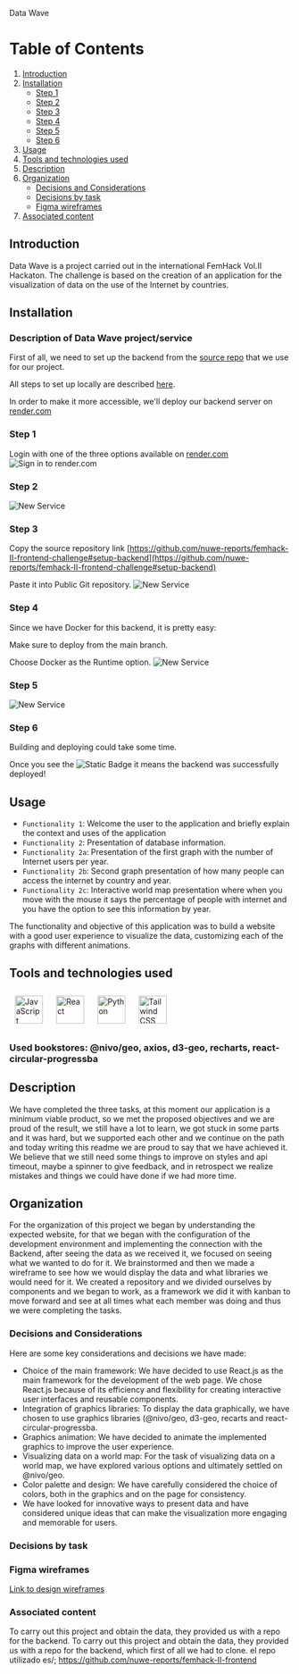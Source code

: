 Data Wave

# Table of Contents
1. [Introduction](#introduction)
2. [Installation](#installation)
	* [Step 1](#step-1)
	* [Step 2](#step-2)
	* [Step 3](#step-3)
	* [Step 4](#step-4)
	* [Step 5](#step-5)
	* [Step 6](#step-6)
3. [Usage](#usage)
4. [Tools and technologies used](#tools-and-technologies-used)
5. [Description](#description)
6. [Organization](#organization)
	* [Decisions and Considerations](#decisions-and-considerations)
	* [Decisions by task](#decisions-by-task)
	* [Figma wireframes](#figma-wireframes)
7. [Associated content](#associated-content)


## Introduction

Data Wave is a project carried out in the international FemHack Vol.II Hackaton.
The challenge is based on the creation of an application for the visualization of data on the use of the Internet by countries.


## Installation
### Description of Data Wave project/service

First of all, we need to set up the backend from the [source repo](https://github.com/nuwe-reports/femhack-II-frontend-challenge) that we use for our project.

All steps to set up locally are described [here](https://github.com/nuwe-reports/femhack-II-frontend-challenge#setup-backend).

In order to make it more accessible, we'll deploy our backend server on [render.com](https://render.com/)

### Step 1
Login with one of the three options available on [render.com](https://render.com/)
![Sign in to render.com](https://i.ibb.co/crJXznp/step1.png)
### Step 2
![New Service](https://i.ibb.co/kq4JLsZ/step2.png)
### Step 3
Copy the source repository link [https://github.com/nuwe-reports/femhack-II-frontend-challenge#setup-backend](https://github.com/nuwe-reports/femhack-II-frontend-challenge#setup-backend)

Paste it into Public Git repository.
![New Service](https://i.ibb.co/zxWqKdC/step3.png)
### Step 4
Since we have Docker for this backend, it is pretty easy:

Make sure to deploy from the main branch.

Choose Docker as the Runtime option.
![New Service](https://i.ibb.co/gSd1FHQ/step4.png)
### Step 5
![New Service](https://i.ibb.co/nnRNZvT/step5.png)
### Step 6
Building and deploying could take some time.

Once you see the  ![Static Badge](https://img.shields.io/badge/Live-green) it means the backend was successfully deployed!

## Usage
 - `Functionality 1`: Welcome the user to the application and briefly explain the context and uses of the application
 - `Functionality 2`: Presentation of database information.
 - `Functionality 2a`: Presentation of the first graph with the number of Internet users per year.
 - `Functionality 2b`: Second graph presentation of how many people can access the internet by country and year.
 - `Functionality 2c`: Interactive world map presentation where when you move with the mouse it says the percentage of people with internet and you have the option to see this information by year.

The functionality and objective of this application was to build a website with a good user experience to visualize the data, customizing each of the graphs with different animations.

## Tools and technologies used
<img style="margin: 10px" src="https://profilinator.rishav.dev/skills-assets/javascript-original.svg" alt="JavaScript" height="50"/>
<img style="margin: 10px" src="https://profilinator.rishav.dev/skills-assets/react-original-wordmark.svg" alt="React" height="50" />
<a href="https://www.python.org/" target="_blank"><img style="margin: 10px" src="https://profilinator.rishav.dev/skills-assets/python-original.svg" alt="Python" height="50" /></a> 
<a href="https://www.tailwindcss.com/" target="_blank"><img style="margin: 10px" src="https://profilinator.rishav.dev/skills-assets/tailwindcss.svg" alt="Tailwind CSS" height="50" /></a>  

### Used bookstores: @nivo/geo, axios, d3-geo, recharts, react-circular-progressba

## Description
We have completed the three tasks, at this moment our application is a minimum viable product, so we met the proposed objectives and we are proud of the result, we still have a lot to learn, we got stuck in some parts and it was hard, but we supported each other and we continue on the path and today writing this readme we are proud to say that we have achieved it.
We believe that we still need some things to improve on styles and api timeout, maybe a spinner to give feedback, and in retrospect we realize mistakes and things we could have done if we had more time.

## Organization
For the organization of this project we began by understanding the expected website, for that we began with the configuration of the development environment and implementing the connection with the Backend, after seeing the data as we received it, we focused on seeing what we wanted to do for it. We brainstormed and then we made a wireframe to see how we would display the data and what libraries we would need for it.
We created a repository and we divided ourselves by components and we began to work, as a framework we did it with kanban to move forward and see at all times what each member was doing and thus we were completing the tasks.

### Decisions and Considerations
Here are some key considerations and decisions we have made:
- Choice of the main framework: We have decided to use React.js as the main framework for the development of the web page. We chose React.js because of its efficiency and flexibility for creating interactive user interfaces and reusable components.
- Integration of graphics libraries: To display the data graphically, we have chosen to use graphics libraries (@nivo/geo, d3-geo, recarts and react-circular-progressba.
- Graphics animation: We have decided to animate the implemented graphics to improve the user experience.
- Visualizing data on a world map: For the task of visualizing data on a world map, we have explored various options and ultimately settled on @nivo/geo.
- Color palette and design: We have carefully considered the choice of colors, both in the graphics and on the page for consistency.
- We have looked for innovative ways to present data and have considered unique ideas that can make the visualization more engaging and memorable for users.
### Decisions by task


### Figma wireframes
[Link to design wireframes](/assets/wireframe.png)

### Associated content
To carry out this project and obtain the data, they provided us with a repo for the backend.
To carry out this project and obtain the data, they provided us with a repo for the backend, which first of all we had to clone.
el repo utilizado es/; https://github.com/nuwe-reports/femhack-II-frontend 

